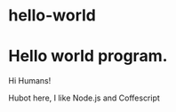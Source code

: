 # hello-world
Hello world program.
====================

Hi Humans!

Hubot here, I like Node.js and Coffescript
